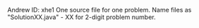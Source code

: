 Andrew ID: xhe1
One source file for one problem.
Name files as "SolutionXX.java" - XX for 2-digit problem number.

